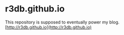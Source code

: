 r3db.github.io
====

This repository is supposed to eventually power my blog.<br/>
[http://r3db.github.io](http://r3db.github.io)
